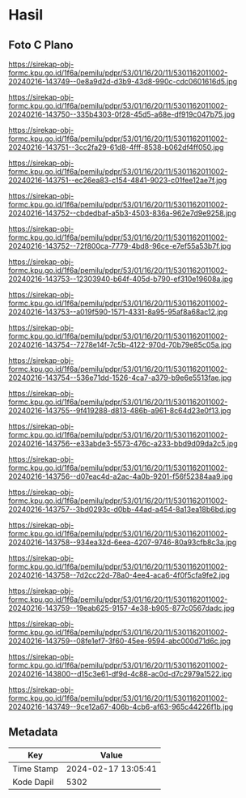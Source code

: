# Hasil

## Foto C Plano

https://sirekap-obj-formc.kpu.go.id/1f6a/pemilu/pdpr/53/01/16/20/11/5301162011002-20240216-143749--0e8a9d2d-d3b9-43d8-990c-cdc0601616d5.jpg

https://sirekap-obj-formc.kpu.go.id/1f6a/pemilu/pdpr/53/01/16/20/11/5301162011002-20240216-143750--335b4303-0f28-45d5-a68e-df919c047b75.jpg

https://sirekap-obj-formc.kpu.go.id/1f6a/pemilu/pdpr/53/01/16/20/11/5301162011002-20240216-143751--3cc2fa29-61d8-4fff-8538-b062df4ff050.jpg

https://sirekap-obj-formc.kpu.go.id/1f6a/pemilu/pdpr/53/01/16/20/11/5301162011002-20240216-143751--ec26ea83-c154-4841-9023-c01fee12ae7f.jpg

https://sirekap-obj-formc.kpu.go.id/1f6a/pemilu/pdpr/53/01/16/20/11/5301162011002-20240216-143752--cbdedbaf-a5b3-4503-836a-962e7d9e9258.jpg

https://sirekap-obj-formc.kpu.go.id/1f6a/pemilu/pdpr/53/01/16/20/11/5301162011002-20240216-143752--72f800ca-7779-4bd8-96ce-e7ef55a53b7f.jpg

https://sirekap-obj-formc.kpu.go.id/1f6a/pemilu/pdpr/53/01/16/20/11/5301162011002-20240216-143753--12303940-b64f-405d-b790-ef310e19608a.jpg

https://sirekap-obj-formc.kpu.go.id/1f6a/pemilu/pdpr/53/01/16/20/11/5301162011002-20240216-143753--a019f590-1571-4331-8a95-95af8a68ac12.jpg

https://sirekap-obj-formc.kpu.go.id/1f6a/pemilu/pdpr/53/01/16/20/11/5301162011002-20240216-143754--7278e14f-7c5b-4122-970d-70b79e85c05a.jpg

https://sirekap-obj-formc.kpu.go.id/1f6a/pemilu/pdpr/53/01/16/20/11/5301162011002-20240216-143754--536e71dd-1526-4ca7-a379-b9e6e5513fae.jpg

https://sirekap-obj-formc.kpu.go.id/1f6a/pemilu/pdpr/53/01/16/20/11/5301162011002-20240216-143755--9f419288-d813-486b-a961-8c64d23e0f13.jpg

https://sirekap-obj-formc.kpu.go.id/1f6a/pemilu/pdpr/53/01/16/20/11/5301162011002-20240216-143756--e33abde3-5573-476c-a233-bbd9d09da2c5.jpg

https://sirekap-obj-formc.kpu.go.id/1f6a/pemilu/pdpr/53/01/16/20/11/5301162011002-20240216-143756--d07eac4d-a2ac-4a0b-9201-f56f52384aa9.jpg

https://sirekap-obj-formc.kpu.go.id/1f6a/pemilu/pdpr/53/01/16/20/11/5301162011002-20240216-143757--3bd0293c-d0bb-44ad-a454-8a13ea18b6bd.jpg

https://sirekap-obj-formc.kpu.go.id/1f6a/pemilu/pdpr/53/01/16/20/11/5301162011002-20240216-143758--934ea32d-6eea-4207-9746-80a93cfb8c3a.jpg

https://sirekap-obj-formc.kpu.go.id/1f6a/pemilu/pdpr/53/01/16/20/11/5301162011002-20240216-143758--7d2cc22d-78a0-4ee4-aca6-4f0f5cfa9fe2.jpg

https://sirekap-obj-formc.kpu.go.id/1f6a/pemilu/pdpr/53/01/16/20/11/5301162011002-20240216-143759--19eab625-9157-4e38-b905-877c0567dadc.jpg

https://sirekap-obj-formc.kpu.go.id/1f6a/pemilu/pdpr/53/01/16/20/11/5301162011002-20240216-143759--08fe1ef7-3f60-45ee-9594-abc000d71d6c.jpg

https://sirekap-obj-formc.kpu.go.id/1f6a/pemilu/pdpr/53/01/16/20/11/5301162011002-20240216-143800--d15c3e61-df9d-4c88-ac0d-d7c2979a1522.jpg

https://sirekap-obj-formc.kpu.go.id/1f6a/pemilu/pdpr/53/01/16/20/11/5301162011002-20240216-143749--9ce12a67-406b-4cb6-af63-965c44226f1b.jpg


## Metadata

| Key        | Value               |
| ---------- | ------------------- |
| Time Stamp | 2024-02-17 13:05:41 |
| Kode Dapil | 5302                |



